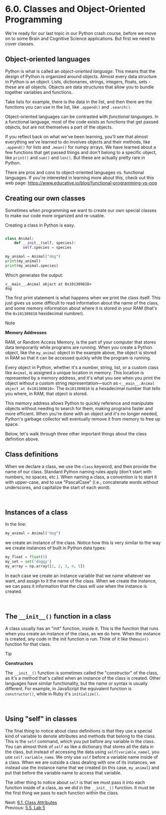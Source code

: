 # 6.0. Classes and Object-Oriented Programming

We're ready for our last topic in our Python crash course, before we move on to some Brain and Cognitive Science
applications. But first we need to cover classes.

## Object-oriented languages

Python is what is called an _object-oriented language_. This means that the design of Python is organized around objects.
Almost every data structure in Python is an object. Lists, dictionaries, strings, integers, floats, sets - these are all
objects. Objects are data structures that allow you to bundle together variables and functions.

Take lists for example, there is the data in the list, and then there are the functions you can use in the list, like
`.append()` and `.search()`.

Object-oriented languages can be contrasted with _functional languages_. In a functional language, most of the code
exists as functions that get passed objects, but are not themselves a part of the objects.

If you reflect back on what we've been learning, you'll see that almost everything we've learned to do involves objects
and their methods, like `.append()` for lists and `.mean()` for numpy arrays. We have learned about a few functions that
get passed things and don't belong to a specific object, like `print()` and `sum()` and `len()`. But these are actually
pretty rare in Python.

There are pros and cons to object-oriented languages vs. functional languages. If you're interested in learning more
about this, check out this web page: https://www.educative.io/blog/functional-programming-vs-oop

## Creating our own classes

Sometimes when programming we want to create our own special classes to make our code more organized and re-usable.

Creating a class in Python is easy.

```python

class Animal:
    def __init__(self, species):
        self.species = species

my_animal = Animal("dog")
print(my_animal)
print(my_animal.species)
```

Which generates the output:

```text
<__main__.Animal object at 0x101309810>
dog
```

The first print statement is what happens when we print the class itself. This just gives us some difficult to read
information about the name of the class, and some memory information about where it is stored in your RAM (that's the
`0x101309810` hexidecimal numbrer).

> [!NOTE]
>
> **Memory Addresses**
>
> RAM, or Random Access Memory, is the part of your computer that stores data temporarily while programs are running.
> When you create a Python object, like the `my_animal` object in the example above, the object is stored in RAM so that
> it can be accessed quickly while the program is running.
>
> Every object in Python, whether it's a number, string, list, or a custom class like `Animal`, is assigned a unique
> location in memory. This location is represented by a memory address, and it's what you see when you print the object
> without a custom string representation—such as `<__main__.Animal object at 0x101309810>`. The `0x101309810` is a
> hexadecimal number that tells you where, in RAM, that object is stored.
>
> This memory address allows Python to quickly reference and manipulate objects without needing to search for them,
> making programs faster and more efficient. When you're done with an object and it's no longer needed, Python's garbage
> collector will eventually remove it from memory to free up space.

Below, let's walk through three other important things about the class definition above.

## Class definitions

When we declare a class, we use the `class` keyword, and then provide the name of our class. Standard Python naming
rules apply (don't start with numbers, no spaces, etc.). When naming a class, a convention is to start it with
upper-case, and to use "PascalCase" (i.e., concatenate words without underscores, and capitalize the start of each
word).

<br>

## Instances of a class

In the line:

```python
my_animal = Animal("dog")
```

we create an instance of the class. Notice how this is very similar to the way we create instances of built in Python
data types:

```python
my_float = float(5)
my_set = set('doggy')
my_array = np.array([1, 2, 3, 4, 5])
```

In each case we create an instance variable that we name whatever we want, and assign to it the name of the class. When
we create the instance, we can pass it information that the class will use when the instance is created.

<br>

## The `__init__()` function in a class

A class usually has an "init" function, inside it. This is the function that runs when you create an instance of the
class, as we do here. When the instance is created, any code in the init function is run. Think of it like the`main()`
function for that class.

> [!TIP]
> **Constructors**
>
> The `__init__()` function is sometimes called the "constructor" of the class, as it's a method that's called when an
> instance of the class is created. Other languages have similar functionality, but the name or syntax is usually
> different. For example, in JavaScript the equivalent function is `constructor()`, while in Ruby it's `initialize()`.

<br>

## Using "self" in classes

The final thing to notice about class definitions is that they use a special kind of variable to denote attributes and
methods that belong to the class. This is the `self` command, which you put before any variable in the class. You can
almost think of `self` as like a dictionary that stores all the data in the class, but instead of accessing the data
using `self[variable_name]`, you use `self.variable_name`. We only use `self` before a variable name inside of a class.
When we are outside a class dealing with one of its instances, we instead use the instance name that we created (in this
case, `my_animal`) and put that before the variable name to access that variable.

The other thing to notice about `self` is that we must pass it into each function inside of a class, as we did in the
`__init__()` function. It must be the first thing we pass to each function within the class.

Next: [6.1. Class Attributes](6.1.%20Class%20Attributes.md)<br>
Previous: [5.5. Lab 5](../CH05/5.5.%20Lab%205.md)

